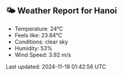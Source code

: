 <!-- WEATHER-START -->
## 🌤 Weather Report for Hanoi

- Temperature: 24°C
- Feels like: 23.84°C
- Conditions: clear sky
- Humidity: 53%
- Wind Speed: 3.92 m/s

Last updated: 2024-11-19 01:42:56 UTC
<!-- WEATHER-END -->
